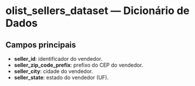 # olist_sellers_dataset — Dicionário de Dados

## Campos principais
- **seller_id**: identificador do vendedor.
- **seller_zip_code_prefix**: prefixo do CEP do vendedor.
- **seller_city**: cidade do vendedor.
- **seller_state**: estado do vendedor (UF).
